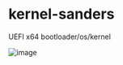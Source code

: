 # kernel-sanders
UEFI x64 bootloader/os/kernel 

![image](https://user-images.githubusercontent.com/78437178/233525477-7c45c2c0-cd70-4626-93da-015563c73fc9.png)
